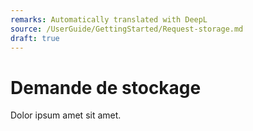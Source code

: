 ```yaml
---
remarks: Automatically translated with DeepL
source: /UserGuide/GettingStarted/Request-storage.md
draft: true
---
```


# Demande de stockage

Dolor ipsum amet sit amet.
